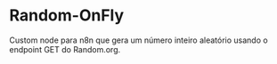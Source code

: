 # Random-OnFly
Custom node para n8n que gera um número inteiro aleatório usando o endpoint GET do Random.org.
